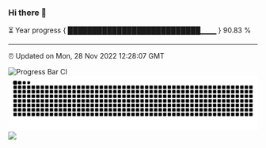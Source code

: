### Hi there 👋

⏳ Year progress { ███████████████████████████▁▁▁ } 90.83 %

---

⏰ Updated on Mon, 28 Nov 2022 12:28:07 GMT

![Progress Bar CI](https://github.com/liununu/liununu/workflows/Progress%20Bar%20CI/badge.svg)![](https://raw.githubusercontent.com/L1cardo/L1cardo/main/assets/github-contribution-grid-snake.svg)![](https://raw.githubusercontent.com/seesaws/seesaws/main/assets/github-contribution-grid-snake.svg)

